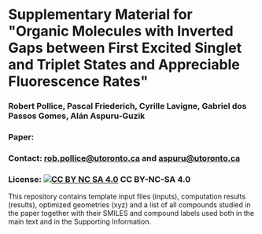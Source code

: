 # Supplementary Material for "Organic Molecules with Inverted Gaps between First Excited Singlet and Triplet States and Appreciable Fluorescence Rates"
### Robert Pollice, Pascal Friederich, Cyrille Lavigne, Gabriel dos Passos Gomes, Alán Aspuru-Guzik
### Paper: 
### Contact: rob.pollice@utoronto.ca and aspuru@utoronto.ca
### License: [![CC BY NC SA 4.0][cc-by-nc-sa-button]][cc-by-nc-sa] CC BY-NC-SA 4.0

[cc-by-nc-sa]: https://creativecommons.org/licenses/by-nc-sa/4.0/
[cc-by-nc-sa-button]: https://i.creativecommons.org/l/by/4.0/88x31.png

This repository contains template input files (inputs), computation results (results), optimized geometries (xyz) and a list of all compounds studied in the paper together with their SMILES and compound labels used both in the main text and in the Supporting Information.


